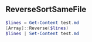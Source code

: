 ## ReverseSortSameFile
```ps1
$lines = Get-Content test.md
[Array]::Reverse($lines)
$lines | Set-Content test.md
```
